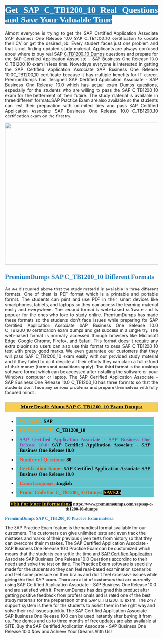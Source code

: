 <h1 style="text-align: justify;"><span style="color:#ffffff;"><span style="font-family:Georgia,serif;"><strong><span style="background-color:#2980b9;">Get SAP C_TB1200_10 Real Questions and Save Your Valuable Time</span></strong></span></span></h1>

<p style="text-align: justify;">Almost everyone is trying to get the SAP Certified Application Associate SAP Business One Release 10.0 SAP C_TB1200_10 certification to update their CV or get the desired job. Every student faces just one problem and that is not finding updated study material. Applicants are always confused about where to buy real SAP <a href="https://www.premiumdumps.com/sap/sap-c-tb1200-10-dumps">C_TB1200_10 Dumps</a> questions and prepare for the SAP Certified Application Associate - SAP Business One Release 10.0 C_TB1200_10 exam in less time. Nowadays everyone is interested in getting the SAP Certified Application Associate SAP Business One Release 10.0C_TB1200_10 certificate because it has multiple benefits for IT career. PremiumDumps has designed SAP Certified Application Associate - SAP Business One Release 10.0 which has actual exam Dumps questions, especially for the students who are willing to pass the SAP C_TB1200_10 exam for the betterment of their future. The study material is available in three different formats.SAP Practice Exam are also available so the students can test their preparation with unlimited tries and pass SAP Certified Application Associate SAP Business One Release 10.0 C_TB1200_10 certification exam on the first try.</p>

<p style="text-align: center;"><a href="https://www.premiumdumps.com/sap/sap-c-tb1200-10-dumps"><img alt="" src="https://i.imgur.com/KJGzbJ2.jpeg" style="width: 700px; height: 465px;" /></a></p>

<h2 style="text-align: justify;"><span style="color:#2980b9;"><span style="font-family:Georgia,serif;"><strong>PremiumDumps SAP C_TB1200_10 Different Formats</strong></span></span></h2>

<p style="text-align: justify;">As we discussed above that the study material is available in three different formats. One of them is PDF format which is a printable and portable format. The students can print and use PDF in their smart devices like smartphones, tablets, and laptops so they can access the learning material easily and everywhere. The second format is web-based software and is popular for the ones who love to study online. PremiumDumps has made these formats so the students don’t face issues while preparing for SAP Certified Application Associate SAP Business One Release 10.0 C_TB1200_10 certification exam dumps and get success in a single try. The web-based format is normally accessed through browsers like Microsoft Edge, Google Chrome, Firefox, and Safari. This format doesn’t require any extra plugins so users can also use this format to pass SAP C_TB1200_10 test with pretty good marks. We even guarantee our customers that they will pass SAP C_TB1200_10 exam easily with our provided study material and if they failed to do it despite all their efforts they can claim a full refund of their money (terms and conditions apply). The third format is the desktop software format which can be accessed after installing the software on your Windows computer or laptop. The SAP Certified Application Associate - SAP Business One Release 10.0 C_TB1200_10 has three formats so that the students don’t face any serious problems and prepare themselves with fully focused minds.</p>

<h3 style="background: #f7ce50; border: 1px solid rgb(204, 204, 204); padding: 5px 10px; text-align: center;"><span style="font-family:Georgia,serif;"><u><u><span style="color:#000000;"><span style="font-size:11pt"><span style="line-height:normal"><b><span style="font-size:13.0pt"><span cambria="">More Details About SAP C_TB1200_10 Exam Dumps:</span></span></b></span></span></span></u></u></span></h3>

<ul>
	<li style="margin:0cm 10pt">
	<div style="background:#61c4cd; border: 1px solid rgb(204, 204, 204); padding: 5px 10px; text-align: justify;"><span style="font-family:Georgia,serif;"><span style="font-size:11pt"><span style="line-height:normal"><b><span style="font-size:12.0pt"><span new="" roman="" times=""><span style="color:#f39c12;">VENDOR:</span> <span style="color:#000000;">SAP</span></span></span></b></span></span></span></div>
	</li>
	<li style="margin:0cm 10pt">
	<div style="background: #61c4cd; border: 1px solid rgb(204, 204, 204); padding: 5px 10px; text-align: justify;"><span style="font-family:Georgia,serif;"><span style="font-size:11pt"><span style="line-height:normal"><b><span style="font-size:12.0pt"><span new="" roman="" times=""><span style="color:#f39c12;">EXAM CCODE:</span> <span style="color:#000000;">C_TB1200_10</span></span></span></b></span></span></span></div>
	</li>
	<li style="margin:0cm 10pt">
	<div style="background: #61c4cd; border: 1px solid rgb(204, 204, 204); padding: 5px 10px; text-align: justify;"><span style="font-family:Georgia,serif;"><span style="font-size:11pt"><span style="line-height:normal"><b><span style="font-size:12.0pt"><span new="" roman="" times=""><span style="color:#8e44ad;">SAP Certified Application Associate - SAP Business One Release 10.0:</span> <span style="color:#000000;">SAP Certified Application Associate - SAP Business One Release 10.0</span></span></span></b></span></span></span></div>
	</li>
	<li style="margin:0cm 10pt">
	<div style="background: #61c4cd; border: 1px solid rgb(204, 204, 204); padding: 5px 10px;"><span style="font-family:Georgia,serif;"><span style="font-size:11pt"><span style="line-height:normal"><b><span style="font-size:12.0pt"><span new="" roman="" times=""><span style="color:#e74c3c;">Number of Questions:</span><span style="color:#000000;"><span style="color:#f1c40f;"> </span>80</span></span></span></b></span></span></span></div>
	</li>
	<li style="margin:0cm 10pt">
	<div style="background: #61c4cd; border: 1px solid rgb(204, 204, 204); padding: 5px 10px; text-align: justify;"><span style="font-family:Georgia,serif;"><span style="font-size:11pt"><span style="line-height:normal"><b><span style="font-size:12.0pt"><span new="" roman="" times=""><span style="color:#d35400;">Certification Name:</span> SAP Certified Application Associate SAP Business One Release 10.0</span></span></b></span></span></span></div>
	</li>
	<li style="margin:0cm 10pt">
	<div style="background: #61c4cd; border: 1px solid rgb(204, 204, 204); padding: 5px 10px; text-align: justify;"><span style="font-family:Georgia,serif;"><span style="font-size:11pt"><span style="line-height:normal"><b><span style="font-size:12.0pt"><span new="" roman="" times=""><span style="color:#e74c3c;">Exam Language:</span> <span style="color:#000000;">English</span></span></span></b></span></span></span></div>
	</li>
	<li style="margin:0cm 10pt">
	<div style="background: #61c4cd; border: 1px solid rgb(204, 204, 204); padding: 5px 10px;"><span style="font-family:Georgia,serif;"><span style="font-size:11pt"><span style="line-height:normal"><b><span style="font-size:12.0pt"><span new="" roman="" times=""><span style="color:#d35400;">Promo Code For C_TB1200_10 Dumps:</span><span style="color:#f1c40f;"> <span style="background-color:#000000;">SAVE</span></span><span style="color:#ffffff;"><span style="background-color:#000000;">25</span></span></span></span></b></span></span></span></div>
	</li>
</ul>

<p style="text-align: center;"><span style="font-family:Georgia,serif;"><strong><span style="font-size:16px;"><span style="color:#f1c40f;"><span style="background-color:#000000;">Visit For More InFormations:</span></span></span> <a href="https://www.premiumdumps.com/sap/sap-c-tb1200-10-dumps">https://www.premiumdumps.com/sap/sap-c-tb1200-10-dumps</a></strong></span></p>

<p><span style="color:#2980b9;"><span style="font-family:Georgia,serif;"><strong><strong><strong>PremiumDumps SAP C_TB1200_10 Practice Exam material</strong></strong></strong></span></span></p>

<p>The SAP Practice Exam feature is the handiest format available for our customers. The customers can give unlimited tests and even track the mistakes and marks of their previous given tests from history so that they can overcome their mistakes. The SAP Certified Application Associate - SAP Business One Release 10.0 Practice Exam can be customized which means that the students can settle the time and <a href="https://www.premiumdumps.com/sap/sap-certified-application-associate-exam-dumps">SAP Certified Application Associate SAP Business One Release 10.0 Questions</a> according to their needs and solve the test on time. The Practice Exam software is specially made for the students so they can feel real-based examination scenarios and feel some pressure on their brains and don’t feel excessive issues while giving the final SAP exam. There are a lot of customers that are currently using SAP Certified Application Associate - SAP Business One Release 10.0 and are satisfied with it. PremiumDumps has designed this product after getting positive feedback from professionals and is rated one of the best study materials for the preparation of the SAP C_TB1200_10 exam. The 24/7 support system is there for the students to assist them in the right way and solve their real issues quickly. The SAP Certified Application Associate - SAP Business One Release 10.0 can be used instantly after buying it from us. Free demos and up to three months of free updates are also available at SITE. Buy the SAP Certified Application Associate - SAP Business One Release 10.0 Now and Achieve Your Dreams With Us!</p>
